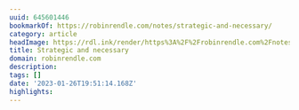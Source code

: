 ```yaml
---
uuid: 645601446
bookmarkOf: https://robinrendle.com/notes/strategic-and-necessary/
category: article
headImage: https://rdl.ink/render/https%3A%2F%2Frobinrendle.com%2Fnotes%2Fstrategic-and-necessary%2F
title: Strategic and necessary
domain: robinrendle.com
description:
tags: []
date: '2023-01-26T19:51:14.168Z'
highlights:
---
```





